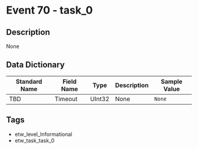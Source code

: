# Event 70 - task_0

## Description
None

## Data Dictionary
|Standard Name|Field Name|Type|Description|Sample Value|
|---|---|---|---|---|
|TBD|Timeout|UInt32|None|`None`|

## Tags
* etw_level_Informational
* etw_task_task_0